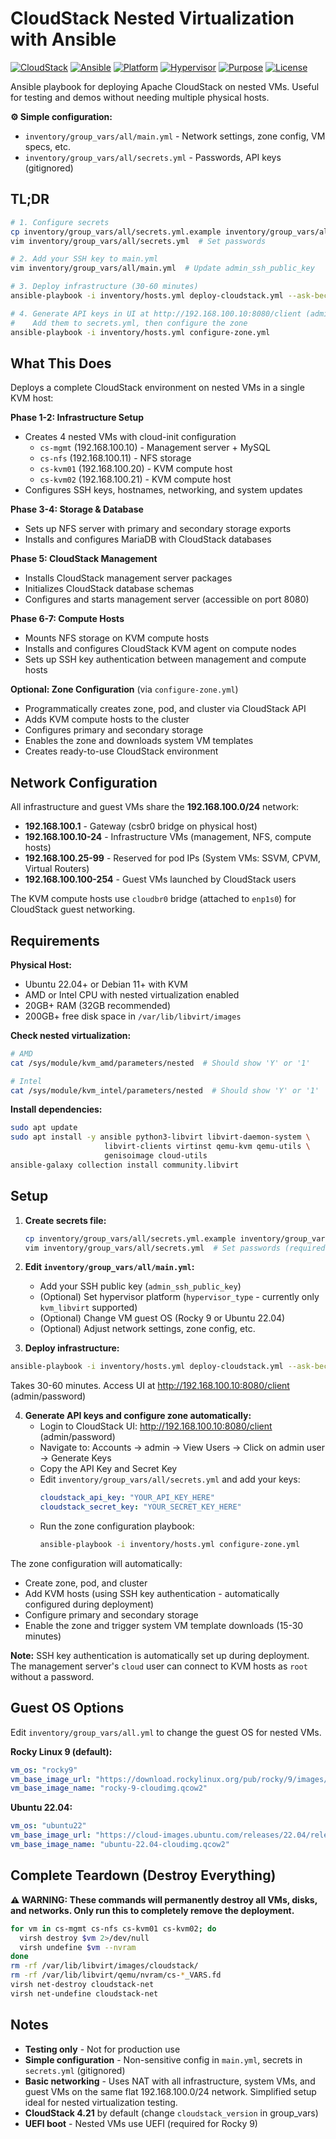 # CloudStack Nested Virtualization with Ansible

[![CloudStack](https://img.shields.io/badge/CloudStack-4.21-orange?logo=apache&logoColor=white)](https://cloudstack.apache.org/)
[![Ansible](https://img.shields.io/badge/Ansible-2.10+-blue?logo=ansible&logoColor=white)](https://www.ansible.com/)
[![Platform](https://img.shields.io/badge/Platform-Ubuntu%2022.04%2B%20%7C%20Rocky%209-green)](https://github.com/aloonj/nested-cloudstack-ansible)
[![Hypervisor](https://img.shields.io/badge/Hypervisor-KVM%20(Nested)-red?logo=linux&logoColor=white)](https://www.linux-kvm.org/)
[![Purpose](https://img.shields.io/badge/Purpose-Testing%20%2F%20Development-yellow)](https://github.com/aloonj/nested-cloudstack-ansible)
[![License](https://img.shields.io/badge/License-Unlicense-lightgrey)](LICENSE)

Ansible playbook for deploying Apache CloudStack on nested VMs. Useful for testing and demos without needing multiple physical hosts.

**⚙️ Simple configuration:**
- `inventory/group_vars/all/main.yml` - Network settings, zone config, VM specs, etc.
- `inventory/group_vars/all/secrets.yml` - Passwords, API keys (gitignored)

## TL;DR

```bash
# 1. Configure secrets
cp inventory/group_vars/all/secrets.yml.example inventory/group_vars/all/secrets.yml
vim inventory/group_vars/all/secrets.yml  # Set passwords

# 2. Add your SSH key to main.yml
vim inventory/group_vars/all/main.yml  # Update admin_ssh_public_key

# 3. Deploy infrastructure (30-60 minutes)
ansible-playbook -i inventory/hosts.yml deploy-cloudstack.yml --ask-become-pass

# 4. Generate API keys in UI at http://192.168.100.10:8080/client (admin/password)
#    Add them to secrets.yml, then configure the zone
ansible-playbook -i inventory/hosts.yml configure-zone.yml
```

## What This Does

Deploys a complete CloudStack environment on nested VMs in a single KVM host:

**Phase 1-2: Infrastructure Setup**
- Creates 4 nested VMs with cloud-init configuration
  - `cs-mgmt` (192.168.100.10) - Management server + MySQL
  - `cs-nfs` (192.168.100.11) - NFS storage
  - `cs-kvm01` (192.168.100.20) - KVM compute host
  - `cs-kvm02` (192.168.100.21) - KVM compute host
- Configures SSH keys, hostnames, networking, and system updates

**Phase 3-4: Storage & Database**
- Sets up NFS server with primary and secondary storage exports
- Installs and configures MariaDB with CloudStack databases

**Phase 5: CloudStack Management**
- Installs CloudStack management server packages
- Initializes CloudStack database schemas
- Configures and starts management server (accessible on port 8080)

**Phase 6-7: Compute Hosts**
- Mounts NFS storage on KVM compute hosts
- Installs and configures CloudStack KVM agent on compute nodes
- Sets up SSH key authentication between management and compute hosts

**Optional: Zone Configuration** (via `configure-zone.yml`)
- Programmatically creates zone, pod, and cluster via CloudStack API
- Adds KVM compute hosts to the cluster
- Configures primary and secondary storage
- Enables the zone and downloads system VM templates
- Creates ready-to-use CloudStack environment

## Network Configuration

All infrastructure and guest VMs share the **192.168.100.0/24** network:
- **192.168.100.1** - Gateway (csbr0 bridge on physical host)
- **192.168.100.10-24** - Infrastructure VMs (management, NFS, compute hosts)
- **192.168.100.25-99** - Reserved for pod IPs (System VMs: SSVM, CPVM, Virtual Routers)
- **192.168.100.100-254** - Guest VMs launched by CloudStack users

The KVM compute hosts use `cloudbr0` bridge (attached to `enp1s0`) for CloudStack guest networking.

## Requirements

**Physical Host:**
- Ubuntu 22.04+ or Debian 11+ with KVM
- AMD or Intel CPU with nested virtualization enabled
- 20GB+ RAM (32GB recommended)
- 200GB+ free disk space in `/var/lib/libvirt/images`

**Check nested virtualization:**
```bash
# AMD
cat /sys/module/kvm_amd/parameters/nested  # Should show 'Y' or '1'

# Intel
cat /sys/module/kvm_intel/parameters/nested  # Should show 'Y' or '1'
```

**Install dependencies:**
```bash
sudo apt update
sudo apt install -y ansible python3-libvirt libvirt-daemon-system \
                     libvirt-clients virtinst qemu-kvm qemu-utils \
                     genisoimage cloud-utils
ansible-galaxy collection install community.libvirt
```

## Setup

1. **Create secrets file:**
   ```bash
   cp inventory/group_vars/all/secrets.yml.example inventory/group_vars/all/secrets.yml
   vim inventory/group_vars/all/secrets.yml  # Set passwords (required)
   ```

2. **Edit `inventory/group_vars/all/main.yml`:**
   - Add your SSH public key (`admin_ssh_public_key`)
   - (Optional) Set hypervisor platform (`hypervisor_type` - currently only `kvm_libvirt` supported)
   - (Optional) Change VM guest OS (Rocky 9 or Ubuntu 22.04)
   - (Optional) Adjust network settings, zone config, etc.

3. **Deploy infrastructure:**
```bash
ansible-playbook -i inventory/hosts.yml deploy-cloudstack.yml --ask-become-pass
```

Takes 30-60 minutes. Access UI at http://192.168.100.10:8080/client (admin/password)

4. **Generate API keys and configure zone automatically:**
   - Login to CloudStack UI: http://192.168.100.10:8080/client (admin/password)
   - Navigate to: Accounts → admin → View Users → Click on admin user → Generate Keys
   - Copy the API Key and Secret Key
   - Edit `inventory/group_vars/all/secrets.yml` and add your keys:
     ```yaml
     cloudstack_api_key: "YOUR_API_KEY_HERE"
     cloudstack_secret_key: "YOUR_SECRET_KEY_HERE"
     ```
   - Run the zone configuration playbook:
     ```bash
     ansible-playbook -i inventory/hosts.yml configure-zone.yml
     ```

The zone configuration will automatically:
- Create zone, pod, and cluster
- Add KVM hosts (using SSH key authentication - automatically configured during deployment)
- Configure primary and secondary storage
- Enable the zone and trigger system VM template downloads (15-30 minutes)

**Note:** SSH key authentication is automatically set up during deployment. The management server's `cloud` user can connect to KVM hosts as `root` without a password.

## Guest OS Options

Edit `inventory/group_vars/all.yml` to change the guest OS for nested VMs.

**Rocky Linux 9 (default):**
```yaml
vm_os: "rocky9"
vm_base_image_url: "https://download.rockylinux.org/pub/rocky/9/images/x86_64/Rocky-9-GenericCloud-Base.latest.x86_64.qcow2"
vm_base_image_name: "rocky-9-cloudimg.qcow2"
```

**Ubuntu 22.04:**
```yaml
vm_os: "ubuntu22"
vm_base_image_url: "https://cloud-images.ubuntu.com/releases/22.04/release/ubuntu-22.04-server-cloudimg-amd64.img"
vm_base_image_name: "ubuntu-22.04-cloudimg.qcow2"
```

## Complete Teardown (Destroy Everything)

**⚠️ WARNING: These commands will permanently destroy all VMs, disks, and networks. Only run this to completely remove the deployment.**

```bash
for vm in cs-mgmt cs-nfs cs-kvm01 cs-kvm02; do
  virsh destroy $vm 2>/dev/null
  virsh undefine $vm --nvram
done
rm -rf /var/lib/libvirt/images/cloudstack/
rm -rf /var/lib/libvirt/qemu/nvram/cs-*_VARS.fd
virsh net-destroy cloudstack-net
virsh net-undefine cloudstack-net
```

## Notes

- **Testing only** - Not for production use
- **Simple configuration** - Non-sensitive config in `main.yml`, secrets in `secrets.yml` (gitignored)
- **Basic networking** - Uses NAT with all infrastructure, system VMs, and guest VMs on the same flat 192.168.100.0/24 network. Simplified setup ideal for nested virtualization testing.
- **CloudStack 4.21** by default (change `cloudstack_version` in group_vars)
- **UEFI boot** - Nested VMs use UEFI (required for Rocky 9)
